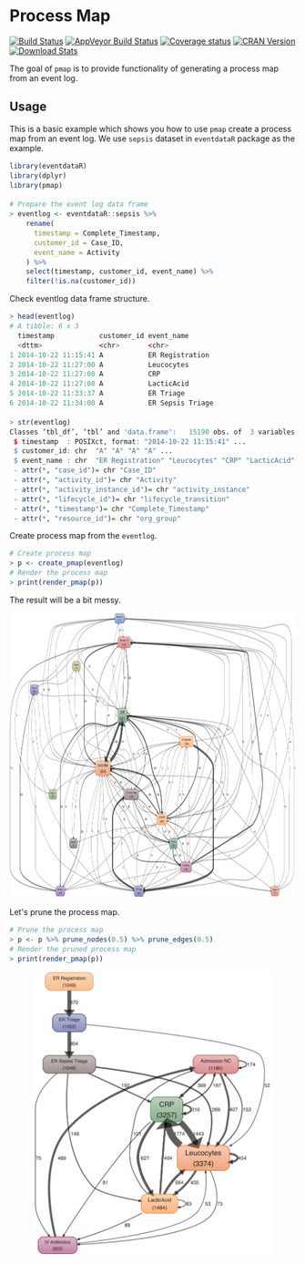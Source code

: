 # Process Map

[![Build Status]][Travis] [![AppVeyor Build Status]][AppVeyor Link] [![Coverage status]][Coverage status link] [![CRAN Version]][CRAN Link] [![Download Stats]][CRAN Link]

[Build Status]: https://travis-ci.org/twang2218/pmap.svg?branch=master
[Travis]: https://travis-ci.org/twang2218/pmap

[CRAN Version]: http://www.r-pkg.org/badges/version/pmap
[CRAN Link]: https://cran.r-project.org/web/packages/pmap/index.html

[Coverage status]: https://coveralls.io/repos/github/twang2218/pmap/badge.svg?branch=master
[Coverage status link]: https://coveralls.io/github/twang2218/pmap?branch=master

[Download Stats]: https://cranlogs.r-pkg.org/badges/grand-total/pmap?color=brightgreen

[AppVeyor Build Status]: https://ci.appveyor.com/api/projects/status/github/twang2218/pmap?branch=master&svg=true
[AppVeyor Link]: https://ci.appveyor.com/project/twang2218/pmap

The goal of `pmap` is to provide functionality of generating a process map from an event log.

## Usage

This is a basic example which shows you how to use `pmap` create a process map from an event log. We use `sepsis` dataset in `eventdataR` package as the example.

``` r
library(eventdataR)
library(dplyr)
library(pmap)

# Prepare the event log data frame
> eventlog <- eventdataR::sepsis %>%
    rename(
      timestamp = Complete_Timestamp,
      customer_id = Case_ID,
      event_name = Activity
    ) %>%
    select(timestamp, customer_id, event_name) %>%
    filter(!is.na(customer_id))
```

Check eventlog data frame structure.

```R
> head(eventlog)
# A tibble: 6 x 3
  timestamp           customer_id event_name      
  <dttm>              <chr>       <chr>           
1 2014-10-22 11:15:41 A           ER Registration 
2 2014-10-22 11:27:00 A           Leucocytes      
3 2014-10-22 11:27:00 A           CRP             
4 2014-10-22 11:27:00 A           LacticAcid      
5 2014-10-22 11:33:37 A           ER Triage       
6 2014-10-22 11:34:00 A           ER Sepsis Triage

> str(eventlog)
Classes ‘tbl_df’, ‘tbl’ and 'data.frame':	15190 obs. of  3 variables:
 $ timestamp  : POSIXct, format: "2014-10-22 11:15:41" ...
 $ customer_id: chr  "A" "A" "A" "A" ...
 $ event_name : chr  "ER Registration" "Leucocytes" "CRP" "LacticAcid" ...
 - attr(*, "case_id")= chr "Case_ID"
 - attr(*, "activity_id")= chr "Activity"
 - attr(*, "activity_instance_id")= chr "activity_instance"
 - attr(*, "lifecycle_id")= chr "lifecycle_transition"
 - attr(*, "timestamp")= chr "Complete_Timestamp"
 - attr(*, "resource_id")= chr "org_group"
```

Create process map from the `eventlog`.

```R
# Create process map
> p <- create_pmap(eventlog)
# Render the process map
> print(render_pmap(p))
```

The result will be a bit messy.

<p align="center"><img src="man/figures/example.prune_edges.none.svg" alt="process map without prune" height="500px" /></p>

Let's prune the process map.

```R
# Prune the process map
> p <- p %>% prune_nodes(0.5) %>% prune_edges(0.5)
# Render the pruned process map
> print(render_pmap(p))
```

<p align="center"><img src="man/figures/example.prune_edges.both.svg" alt="cleaner process map" height="500px" /></p>